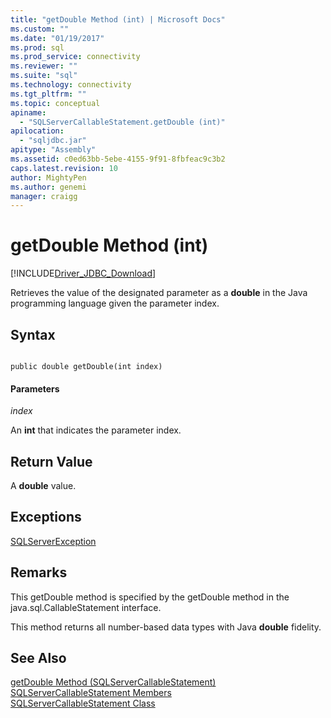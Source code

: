 ```yaml
---
title: "getDouble Method (int) | Microsoft Docs"
ms.custom: ""
ms.date: "01/19/2017"
ms.prod: sql
ms.prod_service: connectivity
ms.reviewer: ""
ms.suite: "sql"
ms.technology: connectivity
ms.tgt_pltfrm: ""
ms.topic: conceptual
apiname: 
  - "SQLServerCallableStatement.getDouble (int)"
apilocation: 
  - "sqljdbc.jar"
apitype: "Assembly"
ms.assetid: c0ed63bb-5ebe-4155-9f91-8fbfeac9c3b2
caps.latest.revision: 10
author: MightyPen
ms.author: genemi
manager: craigg
---
```

# getDouble Method (int)
[!INCLUDE[Driver_JDBC_Download](../../../includes/driver_jdbc_download.md)]

  Retrieves the value of the designated parameter as a **double** in the Java programming language given the parameter index.  
  
## Syntax  
  
```  
  
public double getDouble(int index)  
```  
  
#### Parameters  
 *index*  
  
 An **int** that indicates the parameter index.  
  
## Return Value  
 A **double** value.  
  
## Exceptions  
 [SQLServerException](../../../connect/jdbc/reference/sqlserverexception-class.md)  
  
## Remarks  
 This getDouble method is specified by the getDouble method in the java.sql.CallableStatement interface.  
  
 This method returns all number-based data types with Java **double** fidelity.  
  
## See Also  
 [getDouble Method &#40;SQLServerCallableStatement&#41;](../../../connect/jdbc/reference/getdouble-method-sqlservercallablestatement.md)   
 [SQLServerCallableStatement Members](../../../connect/jdbc/reference/sqlservercallablestatement-members.md)   
 [SQLServerCallableStatement Class](../../../connect/jdbc/reference/sqlservercallablestatement-class.md)  
  
  

